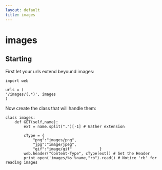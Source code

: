 ```yaml
---
layout: default
title: images
---
```


# images

## Starting

First let your urls extend beyound images:

    import web
    
    urls = (
    '/images/(.*)', images
    )

Now create the class that will handle them:

    class images:
        def GET(self,name):
            ext = name.split(".")[-1] # Gather extension
            
            cType = {
                "png":"images/png",
                "jpg":"image/jpeg",
                "gif":"image/gif"            }
            web.header("Content-Type", cType[ext]) # Set the Header
            print open('images/%s'%name,"rb").read() # Notice 'rb' for reading images